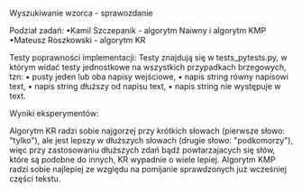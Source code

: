 Wyszukiwanie wzorca - sprawozdanie

Podział zadań:
•Kamil Szczepanik - algorytm Naiwny i algorytm KMP
•Mateusz Roszkowski - algorytm KR


Testy poprawności implementacji:
Testy znajdują się w tests_pytests.py, w którym widać testy jednostkowe na wszystkich przypadkach brzegowych, tzn:
• pusty jeden lub oba napisy wejściowe,
• napis string równy napisowi text,
• napis string dłuższy od napisu text,
• napis string nie występuje w text.


Wyniki eksperymentów:

Algorytm KR radzi sobie najgorzej przy krótkich słowach (pierwsze słowo: "tylko"), ale jest lepszy w dłuższych słowach (drugie słowo: "podkomorzy"), więc przy zastosowaniu dłuższych zdań bądź powtarzajacych się słów, które są podobne do innych, KR wypadnie o wiele lepiej. 
Algorytm KMP radzi sobie najlepiej ze względu na pomijanie sprawdzonych już wcześniej części tekstu.
